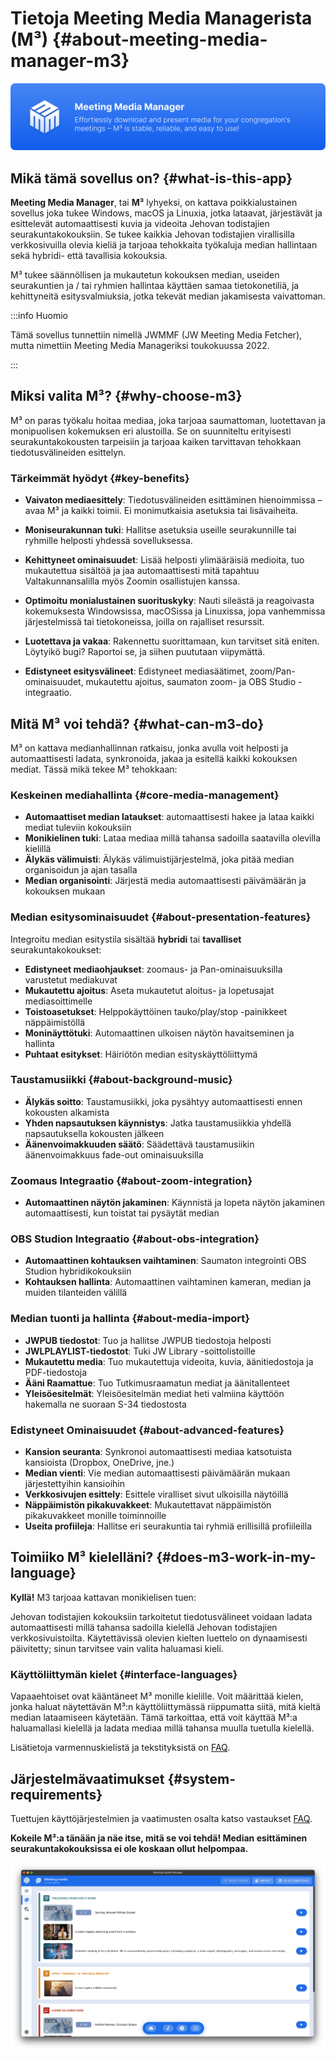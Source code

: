 # Tietoja Meeting Media Managerista (M³) {#about-meeting-media-manager-m3}

![M³ banner](./../assets/m3-banner.png)

## Mikä tämä sovellus on? {#what-is-this-app}

**Meeting Media Manager**, tai **M³** lyhyeksi, on kattava poikkialustainen sovellus joka tukee Windows, macOS ja Linuxia, jotka lataavat, järjestävät ja esittelevät automaattisesti kuvia ja videoita Jehovan todistajien seurakuntakokouksiin. Se tukee kaikkia Jehovan todistajien virallisilla verkkosivuilla olevia kieliä ja tarjoaa tehokkaita työkaluja median hallintaan sekä hybridi- että tavallisia kokouksia.

M³ tukee säännöllisen ja mukautetun kokouksen median, useiden seurakuntien ja / tai ryhmien hallintaa käyttäen samaa tietokonetiliä, ja kehittyneitä esitysvalmiuksia, jotka tekevät median jakamisesta vaivattoman.

:::info Huomio

Tämä sovellus tunnettiin nimellä JWMMF (JW Meeting Media Fetcher), mutta nimettiin Meeting Media Manageriksi toukokuussa 2022.

:::

## Miksi valita M³? {#why-choose-m3}

M³ on paras työkalu hoitaa mediaa, joka tarjoaa saumattoman, luotettavan ja monipuolisen kokemuksen eri alustoilla. Se on suunniteltu erityisesti seurakuntakokousten tarpeisiin ja tarjoaa kaiken tarvittavan tehokkaan tiedotusvälineiden esittelyn.

### Tärkeimmät hyödyt {#key-benefits}

- **Vaivaton mediaesittely**: Tiedotusvälineiden esittäminen hienoimmissa – avaa M³ ja kaikki toimii. Ei monimutkaisia asetuksia tai lisävaiheita.

- **Moniseurakunnan tuki**: Hallitse asetuksia useille seurakunnille tai ryhmille helposti yhdessä sovelluksessa.

- **Kehittyneet ominaisuudet**: Lisää helposti ylimääräisiä medioita, tuo mukautettua sisältöä ja jaa automaattisesti mitä tapahtuu Valtakunnansalilla myös Zoomin osallistujen kanssa.

- **Optimoitu monialustainen suorituskyky**: Nauti sileästä ja reagoivasta kokemuksesta Windowsissa, macOSissa ja Linuxissa, jopa vanhemmissa järjestelmissä tai tietokoneissa, joilla on rajalliset resurssit.

- **Luotettava ja vakaa**: Rakennettu suorittamaan, kun tarvitset sitä eniten. Löytyikö bugi? Raportoi se, ja siihen puututaan viipymättä.

- **Edistyneet esitysvälineet**: Edistyneet mediasäätimet, zoom/Pan-ominaisuudet, mukautettu ajoitus, saumaton zoom- ja OBS Studio -integraatio.

## Mitä M³ voi tehdä? {#what-can-m3-do}

M³ on kattava medianhallinnan ratkaisu, jonka avulla voit helposti ja automaattisesti ladata, synkronoida, jakaa ja esitellä kaikki kokouksen mediat. Tässä mikä tekee M³ tehokkaan:

### Keskeinen mediahallinta {#core-media-management}

- **Automaattiset median lataukset**: automaattisesti hakee ja lataa kaikki mediat tuleviin kokouksiin
- **Monikielinen tuki**: Lataa mediaa millä tahansa sadoilla saatavilla olevilla kielillä
- **Älykäs välimuisti**: Älykäs välimuistijärjestelmä, joka pitää median organisoidun ja ajan tasalla
- **Median organisointi**: Järjestä media automaattisesti päivämäärän ja kokouksen mukaan

### Median esitysominaisuudet {#about-presentation-features}

Integroitu median esitystila sisältää **hybridi** tai **tavalliset** seurakuntakokoukset:

- **Edistyneet mediaohjaukset**: zoomaus- ja Pan-ominaisuuksilla varustetut mediakuvat
- **Mukautettu ajoitus**: Aseta mukautetut aloitus- ja lopetusajat mediasoittimelle
- **Toistoasetukset**: Helppokäyttöinen tauko/play/stop -painikkeet näppäimistöllä
- **Moninäyttötuki**: Automaattinen ulkoisen näytön havaitseminen ja hallinta
- **Puhtaat esitykset**: Häiriötön median esityskäyttöliittymä

### Taustamusiikki {#about-background-music}

- **Älykäs soitto**: Taustamusiikki, joka pysähtyy automaattisesti ennen kokousten alkamista
- **Yhden napsautuksen käynnistys**: Jatka taustamusiikkia yhdellä napsautuksella kokousten jälkeen
- **Äänenvoimakkuuden säätö**: Säädettävä taustamusiikin äänenvoimakkuus fade-out ominaisuuksilla

### Zoomaus Integraatio {#about-zoom-integration}

- **Automaattinen näytön jakaminen**: Käynnistä ja lopeta näytön jakaminen automaattisesti, kun toistat tai pysäytät median

### OBS Studion Integraatio {#about-obs-integration}

- **Automaattinen kohtauksen vaihtaminen**: Saumaton integrointi OBS Studion hybridikokouksiin
- **Kohtauksen hallinta**: Automaattinen vaihtaminen kameran, median ja muiden tilanteiden välillä

### Median tuonti ja hallinta {#about-media-import}

- **JWPUB tiedostot**: Tuo ja hallitse JWPUB tiedostoja helposti
- **JWLPLAYLIST-tiedostot**: Tuki JW Library -soittolistoille
- **Mukautettu media**: Tuo mukautettuja videoita, kuvia, äänitiedostoja ja PDF-tiedostoja
- **Ääni Raamattue**: Tuo Tutkimusraamatun mediat ja äänitallenteet
- **Yleisöesitelmät**: Yleisöesitelmän mediat heti valmiina käyttöön hakemalla ne suoraan S-34 tiedostosta

### Edistyneet Ominaisuudet {#about-advanced-features}

- **Kansion seuranta**: Synkronoi automaattisesti mediaa katsotuista kansioista (Dropbox, OneDrive, jne.)
- **Median vienti**: Vie median automaattisesti päivämäärän mukaan järjestettyihin kansioihin
- **Verkkosivujen esittely**: Esittele viralliset sivut ulkoisilla näytöillä
- **Näppäimistön pikakuvakkeet**: Mukautettavat näppäimistön pikakuvakkeet monille toiminnoille
- **Useita profiileja**: Hallitse eri seurakuntia tai ryhmiä erillisillä profiileilla

## Toimiiko M³ kielelläni? {#does-m3-work-in-my-language}

**Kyllä!** M3 tarjoaa kattavan monikielisen tuen:

Jehovan todistajien kokouksiin tarkoitetut tiedotusvälineet voidaan ladata automaattisesti millä tahansa sadoilla kielellä Jehovan todistajien verkkosivuistoilta. Käytettävissä olevien kielten luettelo on dynaamisesti päivitetty; sinun tarvitsee vain valita haluamasi kieli.

### Käyttöliittymän kielet {#interface-languages}

Vapaaehtoiset ovat kääntäneet M³ monille kielille. Voit määrittää kielen, jonka haluat näytettävän M³:n käyttöliittymässä riippumatta siitä, mitä kieltä median lataamiseen käytetään. Tämä tarkoittaa, että voit käyttää M³:a haluamallasi kielellä ja ladata mediaa millä tahansa muulla tuetulla kielellä.

Lisätietoja varmennuskielistä ja tekstityksistä on [FAQ](faq#language-support).

## Järjestelmävaatimukset {#system-requirements}

Tuettujen käyttöjärjestelmien ja vaatimusten osalta katso vastaukset [FAQ](faq#technical-questions).

**Kokeile M³:a tänään ja näe itse, mitä se voi tehdä! Median esittäminen seurakuntakokouksissa ei ole koskaan ollut helpompaa.**

![M³ preview](./../assets/m3-preview.png)
